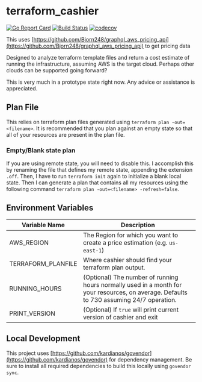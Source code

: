 # terraform_cashier

[![Go Report Card](https://goreportcard.com/badge/github.com/Bjorn248/terraform_cashier)](https://goreportcard.com/report/github.com/Bjorn248/terraform_cashier)
[![Build Status](https://travis-ci.org/BjornTwitchBot/terraform_cashier.svg?branch=master)](https://travis-ci.org/BjornTwitchBot/terraform_cashier)
[![codecov](https://codecov.io/gh/BjornTwitchBot/terraform_cashier/branch/master/graph/badge.svg)](https://codecov.io/gh/BjornTwitchBot/terraform_cashier)

This uses [https://github.com/Bjorn248/graphql_aws_pricing_api](https://github.com/Bjorn248/graphql_aws_pricing_api) to get pricing data

Designed to analyze terraform template files and return a cost estimate of running the infrastructure, assuming AWS is the target cloud. Perhaps other clouds can be supported going forward?

This is very much in a prototype state right now. Any advice or assistance is appreciated.

## Plan File
This relies on terraform plan files generated using `terraform plan -out=<filename>`.
It is recommended that you plan against an empty state so that all of your resources
are present in the plan file.

### Empty/Blank state plan
If you are using remote state, you will need to disable this. I accomplish this by renaming the file that defines my remote state, appending the extension `.off`. Then, I have to run `terraform init` again to initialize a blank local state. Then I can generate a plan that contains all my resources using the following command `terraform plan -out=<filename> -refresh=false`.

## Environment Variables
Variable Name | Description
------------ | -------------
AWS_REGION | The Region for which you want to create a price estimation (e.g. `us-east-1`)
TERRAFORM_PLANFILE | Where cashier should find your terraform plan output.
RUNNING_HOURS | (Optional) The number of running hours normally used in a month for your resources, on average. Defaults to 730 assuming 24/7 operation.
PRINT_VERSION | (Optional) If `true` will print current version of cashier and exit

## Local Development
This project uses [https://github.com/kardianos/govendor](https://github.com/kardianos/govendor) for dependency management.
Be sure to install all required dependencies to build this locally using `govendor sync`.
